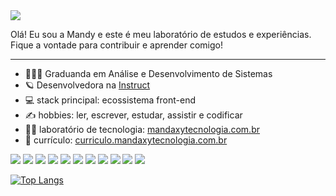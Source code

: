 <img src="https://user-images.githubusercontent.com/39445219/178159906-f741a1fc-a380-474f-aa6b-fbefebd83364.jpg" />

Olá! Eu sou a Mandy e este é meu laboratório de estudos e experiências. Fique a vontade para contribuir e aprender comigo!

---
- 👩🏼‍🎓 Graduanda em Análise e Desenvolvimento de Sistemas
- 🪐 Desenvolvedora na [Instruct](https://instruct.com.br/)
- 💻 stack principal: ecossistema front-end
- ✍ hobbies: ler, escrever, estudar, assistir e codificar
- 👩‍💻 laboratório de tecnologia: [mandaxytecnologia.com.br](https://mandaxytecnologia.com.br/)
- 📗 currículo: [curriculo.mandaxytecnologia.com.br](https://curriculo.mandaxytecnologia.com.br/)

![](https://img.shields.io/badge/HTML5-E34F26?style=for-the-badge&logo=html5&logoColor=white)
![](https://img.shields.io/badge/CSS3-1572B6?style=for-the-badge&logo=css3&logoColor=white)
![](https://img.shields.io/badge/JavaScript-F7DF1E?style=for-the-badge&logo=javascript&logoColor=black)
![](https://img.shields.io/badge/TypeScript-007ACC?style=for-the-badge&logo=typescript&logoColor=white)
![](https://img.shields.io/badge/Sass-CC6699?style=for-the-badge&logo=sass&logoColor=white)
![](https://img.shields.io/badge/Gatsby-663399?style=for-the-badge&logo=gatsby&logoColor=white)
![](https://img.shields.io/badge/React-20232A?style=for-the-badge&logo=react&logoColor=61DAFB)
![](https://img.shields.io/badge/Vue.js-35495E?style=for-the-badge&logo=vue.js&logoColor=4FC08D)
![](https://img.shields.io/badge/Angular-DD0031?style=for-the-badge&logo=angular&logoColor=white)
![](https://img.shields.io/badge/Svelte-4A4A55?style=for-the-badge&logo=svelte&logoColor=FF3E00)
![](https://img.shields.io/badge/React_Native-20232A?style=for-the-badge&logo=react&logoColor=61DAFB)

[![Top Langs](https://github-readme-stats.vercel.app/api/top-langs/?username=allonsmandy&layout=compact&theme=dracula)](https://github.com/anuraghazra/github-readme-stats)
